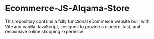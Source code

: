 # Ecommerce-JS-Alqama-Store
This repository contains a fully functional eCommerce website built with Vite and vanilla JavaScript, designed to provide a modern, fast, and responsive online shopping experience.
